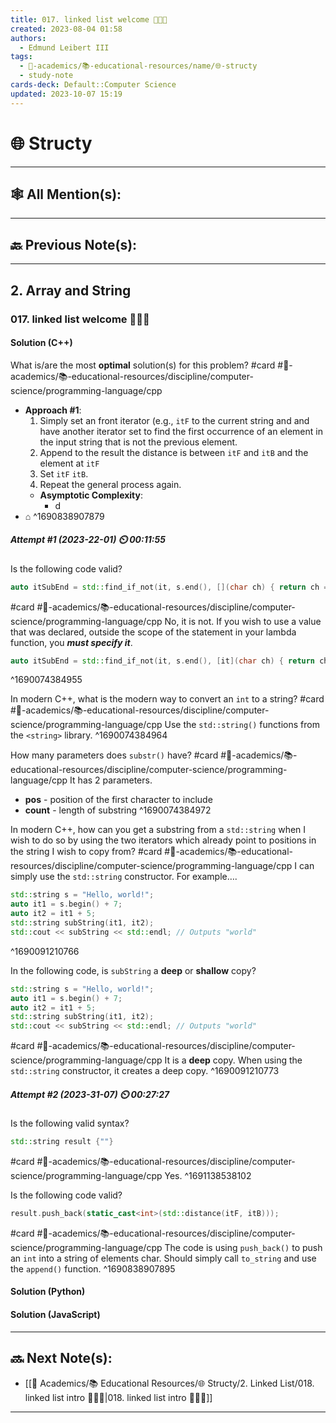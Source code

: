 ```yaml
---
title: 017. linked list welcome 👨🏻‍🏫
created: 2023-08-04 01:58
authors:
  - Edmund Leibert III
tags:
  - 🔴-academics/📚-educational-resources/name/🌐-structy
  - study-note
cards-deck: Default::Computer Science
updated: 2023-10-07 15:19
---
```


# 🌐 Structy

---

## 🕸️ All Mention(s): 

---

## 🔙 Previous Note(s):

---

## 2. Array and String

### **017. linked list welcome 👨🏻‍🏫**

#### Solution (C++)

What is/are the most **optimal** solution(s) for this problem? 
#card  #🔴-academics/📚-educational-resources/discipline/computer-science/programming-language/cpp
- **Approach #1**:
	1. Simply set an front iterator (e.g., `itF` to the current string and and have another iterator set to find the first occurrence of an element in the input string that is not the previous element.
	2. Append to the result the distance is between `itF` and `itB` and the element at `itF`
	3. Set `itF` `itB`. 
	4. Repeat the general process again.
	- **Asymptotic Complexity**:
		- d
- ⌂
^1690838907879

##### **Attempt #1 (2023-22-01) ⏲️ 00:11:55**

Is the following code valid?
```cpp
auto itSubEnd = std::find_if_not(it, s.end(), [](char ch) { return ch == *it; });
```
#card  #🔴-academics/📚-educational-resources/discipline/computer-science/programming-language/cpp
No, it is not. If you wish to use a value that was declared, outside the scope of the statement in your lambda function, you ***must specify it***.
```cpp
auto itSubEnd = std::find_if_not(it, s.end(), [it](char ch) { return ch == *it; });
```
^1690074384955

In modern C++, what is the modern way to convert an `int` to a string? 
#card  #🔴-academics/📚-educational-resources/discipline/computer-science/programming-language/cpp
Use the `std::string()` functions from the `<string>` library.
^1690074384964

How many parameters does `substr()` have? 
#card  #🔴-academics/📚-educational-resources/discipline/computer-science/programming-language/cpp
It has 2 parameters.
- **pos** - position of the first character to include
- **count** - length of substring
^1690074384972

In modern C++, how can you get a substring from a `std::string` when I wish to do so by using the two iterators which already point to positions in the string I wish to copy from? 
#card  #🔴-academics/📚-educational-resources/discipline/computer-science/programming-language/cpp
I can simply use the `std::string` constructor. For example….
```cpp
std::string s = "Hello, world!";
auto it1 = s.begin() + 7;
auto it2 = it1 + 5;
std::string subString(it1, it2);
std::cout << subString << std::endl; // Outputs "world"
```
^1690091210766

In the following code, is `subString` a **deep** or **shallow** copy? 
```cpp
std::string s = "Hello, world!";
auto it1 = s.begin() + 7;
auto it2 = it1 + 5;
std::string subString(it1, it2);
std::cout << subString << std::endl; // Outputs "world"
```
#card  #🔴-academics/📚-educational-resources/discipline/computer-science/programming-language/cpp
It is a **deep** copy. When using the `std::string` constructor, it creates a deep copy.
^1690091210773

##### **Attempt #2 (2023-31-07) ⏲️ 00:27:27**

Is the following valid syntax? 
```cpp
std::string result {""}
```
#card #🔴-academics/📚-educational-resources/discipline/computer-science/programming-language/cpp
Yes.
^1691138538102

Is the following code valid?
```cpp
result.push_back(static_cast<int>(std::distance(itF, itB)));
```
#card  #🔴-academics/📚-educational-resources/discipline/computer-science/programming-language/cpp
The code is using `push_back()` to push an `int` into a string of elements char. Should simply call `to_string` and use the `append()` function.
^1690838907895

#### Solution (Python)

#### Solution (JavaScript)


---

## 🔜 Next Note(s):
- [[🔴 Academics/📚 Educational Resources/🌐 Structy/2. Linked List/018. linked list intro 👨🏻‍🏫|018. linked list intro 👨🏻‍🏫]]

---
